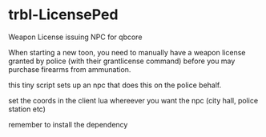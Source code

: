# trbl-LicensePed
Weapon License issuing NPC for qbcore

When starting a new toon, you need to manually have a weapon license granted by police (with their grantlicense command)
before you may purchase firearms from ammunation.

this tiny script sets up an npc that does this on the police behalf.

set the coords in the client lua whereever you want the npc (city hall, police station etc)

remember to install the dependency
